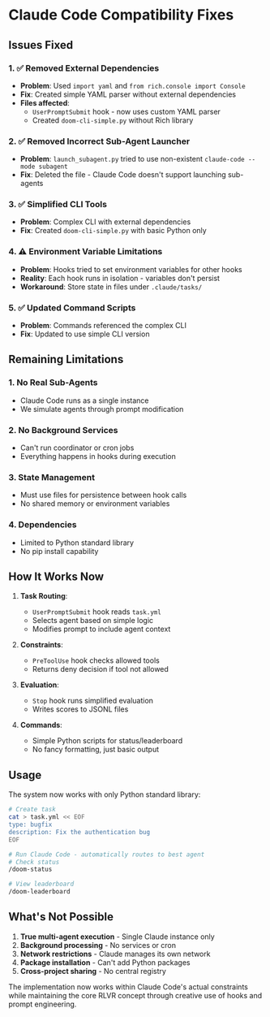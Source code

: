 # Claude Code Compatibility Fixes

## Issues Fixed

### 1. ✅ Removed External Dependencies
- **Problem**: Used `import yaml` and `from rich.console import Console`
- **Fix**: Created simple YAML parser without external dependencies
- **Files affected**: 
  - `UserPromptSubmit` hook - now uses custom YAML parser
  - Created `doom-cli-simple.py` without Rich library

### 2. ✅ Removed Incorrect Sub-Agent Launcher
- **Problem**: `launch_subagent.py` tried to use non-existent `claude-code --mode subagent`
- **Fix**: Deleted the file - Claude Code doesn't support launching sub-agents

### 3. ✅ Simplified CLI Tools
- **Problem**: Complex CLI with external dependencies
- **Fix**: Created `doom-cli-simple.py` with basic Python only

### 4. ⚠️ Environment Variable Limitations
- **Problem**: Hooks tried to set environment variables for other hooks
- **Reality**: Each hook runs in isolation - variables don't persist
- **Workaround**: Store state in files under `.claude/tasks/`

### 5. ✅ Updated Command Scripts
- **Problem**: Commands referenced the complex CLI
- **Fix**: Updated to use simple CLI version

## Remaining Limitations

### 1. No Real Sub-Agents
- Claude Code runs as a single instance
- We simulate agents through prompt modification

### 2. No Background Services
- Can't run coordinator or cron jobs
- Everything happens in hooks during execution

### 3. State Management
- Must use files for persistence between hook calls
- No shared memory or environment variables

### 4. Dependencies
- Limited to Python standard library
- No pip install capability

## How It Works Now

1. **Task Routing**: 
   - `UserPromptSubmit` hook reads `task.yml`
   - Selects agent based on simple logic
   - Modifies prompt to include agent context

2. **Constraints**:
   - `PreToolUse` hook checks allowed tools
   - Returns deny decision if tool not allowed

3. **Evaluation**:
   - `Stop` hook runs simplified evaluation
   - Writes scores to JSONL files

4. **Commands**:
   - Simple Python scripts for status/leaderboard
   - No fancy formatting, just basic output

## Usage

The system now works with only Python standard library:

```bash
# Create task
cat > task.yml << EOF
type: bugfix
description: Fix the authentication bug
EOF

# Run Claude Code - automatically routes to best agent
# Check status
/doom-status

# View leaderboard  
/doom-leaderboard
```

## What's Not Possible

1. **True multi-agent execution** - Single Claude instance only
2. **Background processing** - No services or cron
3. **Network restrictions** - Claude manages its own network
4. **Package installation** - Can't add Python packages
5. **Cross-project sharing** - No central registry

The implementation now works within Claude Code's actual constraints while maintaining the core RLVR concept through creative use of hooks and prompt engineering.